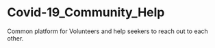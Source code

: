 # Covid-19_Community_Help
Common platform for Volunteers and help seekers to reach out to each other.
